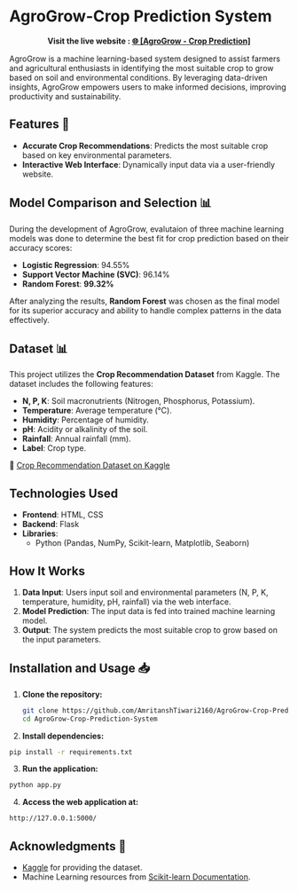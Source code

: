 # AgroGrow-Crop Prediction System
  
**<p align='center'>Visit the live website : <a href="https://agrogrow-crop-predictions-system.onrender.com">🌐 [AgroGrow - Crop Prediction]</a></p>**

AgroGrow is a machine learning-based system designed to assist farmers and agricultural enthusiasts in identifying the most suitable crop to grow based on soil and environmental conditions. By leveraging data-driven insights, AgroGrow empowers users to make informed decisions, improving productivity and sustainability.

## Features 🚀

- **Accurate Crop Recommendations**: Predicts the most suitable crop based on key environmental parameters.
- **Interactive Web Interface**: Dynamically input data via a user-friendly website.

## Model Comparison and Selection 📊

During the development of AgroGrow, evalutaion of three machine learning models was done to determine the best fit for crop prediction based on their accuracy scores:

- **Logistic Regression**: 94.55%
- **Support Vector Machine (SVC)**: 96.14%
- **Random Forest**: **99.32%**

After analyzing the results, **Random Forest** was chosen as the final model for its superior accuracy and ability to handle complex patterns in the data effectively.

## Dataset 📊

This project utilizes the **Crop Recommendation Dataset** from Kaggle. The dataset includes the following features:
- **N, P, K**: Soil macronutrients (Nitrogen, Phosphorus, Potassium).
- **Temperature**: Average temperature (°C).
- **Humidity**: Percentage of humidity.
- **pH**: Acidity or alkalinity of the soil.
- **Rainfall**: Annual rainfall (mm).
- **Label**: Crop type.

🔗 [Crop Recommendation Dataset on Kaggle](https://www.kaggle.com/datasets/atharvaingle/crop-recommendation-dataset)

## Technologies Used
- **Frontend**: HTML, CSS
- **Backend**: Flask
- **Libraries**:
  - Python (Pandas, NumPy, Scikit-learn, Matplotlib, Seaborn)

## How It Works

1. **Data Input**: Users input soil and environmental parameters (N, P, K, temperature, humidity, pH, rainfall) via the web interface.
2. **Model Prediction**: The input data is fed into trained machine learning model.
3. **Output**: The system predicts the most suitable crop to grow based on the input parameters.

## Installation and Usage 📥

1. **Clone the repository:**
   ```bash
   git clone https://github.com/AmritanshTiwari2160/AgroGrow-Crop-Prediction-System.git
   cd AgroGrow-Crop-Prediction-System
   ```
2. **Install dependencies:**

```bash
pip install -r requirements.txt
 ```
3. **Run the application:**

```bash
python app.py
 ```

4. **Access the web application at:**

```bash
http://127.0.0.1:5000/
 ```
  ## Acknowledgments 🙏

- [Kaggle](https://www.kaggle.com/) for providing the dataset.
- Machine Learning resources from [Scikit-learn Documentation](https://scikit-learn.org/).
